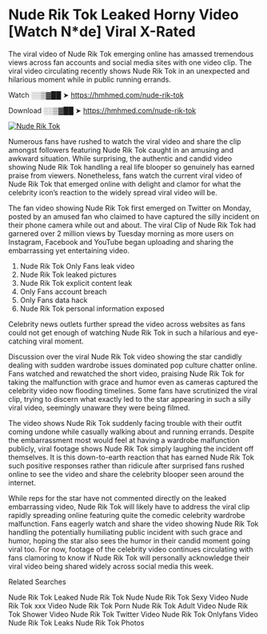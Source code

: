 ﻿# Nude Rik Tok Leaked Horny Video [Watch N*de] Viral X-Rated

The viral video of ﻿Nude Rik Tok emerging online has amassed tremendous views across fan accounts and social media sites with one video clip. The viral video circulating recently shows ﻿Nude Rik Tok in an unexpected and hilarious moment while in public running errands. 

Watch ░░▒▓██ ➤ https://hmhmed.com/nude-rik-tok

Download ░░▒▓██ ➤ https://hmhmed.com/nude-rik-tok

[![Nude Rik Tok](https://i.imgur.com/dJHk4Zq.gif)](https://hmhmed.com/nude-rik-tok)

Numerous fans have rushed to watch the viral video and share the clip amongst followers featuring ﻿Nude Rik Tok caught in an amusing and awkward situation. While surprising, the authentic and candid video showing ﻿Nude Rik Tok handling a real life blooper so genuinely has earned praise from viewers. Nonetheless, fans watch the current viral video of ﻿Nude Rik Tok that emerged online with delight and clamor for what the celebrity icon’s reaction to the widely spread viral video will be.

The fan video showing ﻿Nude Rik Tok first emerged on Twitter on Monday, posted by an amused fan who claimed to have captured the silly incident on their phone camera while out and about. The viral Clip of ﻿Nude Rik Tok had garnered over 2 million views by Tuesday morning as more users on Instagram, Facebook and YouTube began uploading and sharing the embarrassing yet entertaining video. 

1. ﻿Nude Rik Tok Only Fans leak video
2. ﻿Nude Rik Tok leaked pictures
3. ﻿Nude Rik Tok explicit content leak
4. Only Fans account breach
5. Only Fans data hack
6. ﻿Nude Rik Tok personal information exposed

Celebrity news outlets further spread the video across websites as fans could not get enough of watching ﻿Nude Rik Tok in such a hilarious and eye-catching viral moment. 

Discussion over the viral ﻿Nude Rik Tok video showing the star candidly dealing with sudden wardrobe issues dominated pop culture chatter online. Fans watched and rewatched the short video, praising ﻿Nude Rik Tok for taking the malfunction with grace and humor even as cameras captured the celebrity video now flooding timelines. Some fans have scrutinized the viral clip, trying to discern what exactly led to the star appearing in such a silly viral video, seemingly unaware they were being filmed.

The video shows ﻿Nude Rik Tok suddenly facing trouble with their outfit coming undone while casually walking about and running errands. Despite the embarrassment most would feel at having a wardrobe malfunction publicly, viral footage shows ﻿Nude Rik Tok simply laughing the incident off themselves. It is this down-to-earth reaction that has earned ﻿Nude Rik Tok such positive responses rather than ridicule after surprised fans rushed online to see the video and share the celebrity blooper seen around the internet.  

While reps for the star have not commented directly on the leaked embarrassing video, ﻿Nude Rik Tok will likely have to address the viral clip rapidly spreading online featuring quite the comedic celebrity wardrobe malfunction. Fans eagerly watch and share the video showing ﻿Nude Rik Tok handling the potentially humiliating public incident with such grace and humor, hoping the star also sees the humor in their candid moment going viral too. For now, footage of the celebrity video continues circulating with fans clamoring to know if ﻿Nude Rik Tok will personally acknowledge their viral video being shared widely across social media this week.

Related Searches

﻿Nude Rik Tok Leaked
﻿Nude Rik Tok Nude
﻿Nude Rik Tok Sexy Video
﻿Nude Rik Tok xxx Video
﻿Nude Rik Tok Porn
﻿Nude Rik Tok Adult Video
﻿Nude Rik Tok Shower Video
﻿Nude Rik Tok Twitter Video
﻿Nude Rik Tok Onlyfans Video
﻿Nude Rik Tok Leaks
﻿Nude Rik Tok Photos